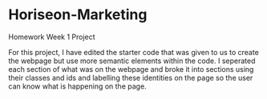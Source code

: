 # Horiseon-Marketing
Homework Week 1 Project

For this project, I have edited the starter code that was given to us to create the webpage but use more semantic elements within the code. I seperated each section of what was on the webpage and broke it into sections using their classes and ids and labelling these identities on the page so the user can know what is happening on the page.
